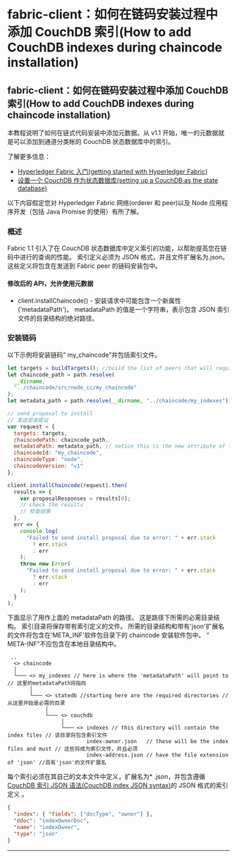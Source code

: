 # fabric-client：如何在链码安装过程中添加 CouchDB 索引(How to add CouchDB indexes during chaincode installation)

## fabric-client：如何在链码安装过程中添加 CouchDB 索引(How to add CouchDB indexes during chaincode installation)

本教程说明了如何在链式代码安装中添加元数据。从 v1.1 开始，唯一的元数据就是可以添加到通道分类帐的 CouchDB 状态数据库中的索引。

了解更多信息：

- [Hyperledger Fabric 入门(getting started with Hyperledger Fabric)](http://hyperledger-fabric.readthedocs.io/en/latest/build_network.html)
- [设置一个 CouchDB 作为状态数据库(setting up a CouchDB as the state database)](http://hyperledger-fabric.readthedocs.io/en/latest/couchdb_as_state_database.html)

以下内容假定您对 Hyperledger Fabric 网络(orderer 和 peer)以及 Node 应用程序开发（包括 Java Promise 的使用）有所了解。

### 概述

Fabric 1.1 引入了在 CouchDB 状态数据库中定义索引的功能，以帮助提高您在链码中进行的查询的性能。 索引定义必须为 JSON 格式，并且文件扩展名为.json。 这些定义将包含在发送到 Fabric peer 的链码安装包中。

#### 修改后的 API，允许使用元数据

- client.installChaincode() - 安装请求中可能包含一个新属性('metadataPath')。 metadataPath 的值是一个字符串，表示包含 JSON 索引文件的目录结构的绝对路径。

### 安装链码

以下示例将安装链码“ my_chaincode”并包括索引文件。

```javascript
let targets = buildTargets(); //build the list of peers that will require this chaincode // 建立将需要此链代码的Peer列表
let chaincode_path = path.resolve(
  __dirname,
  "../chaincode/src/node_cc/my_chaincode"
);
let metadata_path = path.resolve(__dirname, "../chaincode/my_indexes");

// send proposal to install
// 发送安装提议
var request = {
  targets: targets,
  chaincodePath: chaincode_path,
  metadataPath: metadata_path, // notice this is the new attribute of the request //注意，这是请求的新属性
  chaincodeId: "my_chaincode",
  chaincodeType: "node",
  chaincodeVersion: "v1"
};

client.installChaincode(request).then(
  results => {
    var proposalResponses = results[0];
    // check the results
    // 检查结果
  },
  err => {
    console.log(
      "Failed to send install proposal due to error: " + err.stack
        ? err.stack
        : err
    );
    throw new Error(
      "Failed to send install proposal due to error: " + err.stack
        ? err.stack
        : err
    );
  }
);
```

下面显示了用作上面的 metadataPath 的路径。 这是路径下所需的必需目录结构。 索引目录将保存带有索引定义的文件。 所需的目录结构和带有'json'扩展名的文件将包含在'META_INF'软件包目录下的 chaincode 安装软件包中。 “ META-INF”不应包含在本地目录结构中。

```shell
 ..
  <> chaincode
  │
  └─── <> my_indexes // here is where the 'metadataPath' will point to // 这里的metadataPath将指向
       │
       └─── <> statedb //starting here are the required directories // 从这里开始是必需的目录
            │
            └─── <> couchdb
                 │
                 └─── <> indexes // this directory will contain the index files // 该目录将包含索引文件
                         index-owner.json   // these will be the index files and must // 这些将成为索引文件，并且必须
                         index-address.json // have the file extension of 'json' //具有'json'的文件扩展名
```

每个索引必须在其自己的文本文件中定义，扩展名为\* .json，并包含遵循 [CouchDB 索引 JSON 语法(CouchDB index JSON syntax)](http://docs.couchdb.org/en/2.1.1/api/database/find.html#db-index)的 JSON 格式的索引定义 。

```json
{
  "index": { "fields": ["docType", "owner"] },
  "ddoc": "indexOwnerDoc",
  "name": "indexOwner",
  "type": "json"
}
```

---
